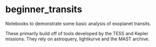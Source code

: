 # beginner_transits
Notebooks to demonstrate some basic analysis of exoplanet transits.

These primarily build off of tools developed by the TESS and Kepler missions.
They rely on astroquery, lightkurve and the MAST archive.

